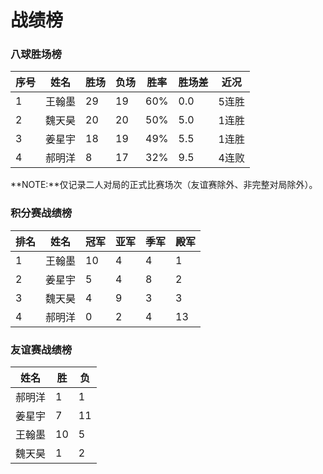 # 战绩榜

### 八球胜场榜

| 序号 | 姓名   | 胜场 | 负场 | 胜率  | 胜场差 | 近况  |
| ---- | ----- | ---- | ---- | ---- | ----- | ----- |
| 1    | 王翰墨 | 29   | 19   | 60%  | 0.0   | 5连胜 |
| 2    | 魏天昊 | 20   | 20   | 50%  | 5.0   | 1连胜 |
| 3    | 姜星宇 | 18   | 19   | 49%  | 5.5   | 1连胜 |
| 4    | 郝明洋 | 8    | 17   | 32%  | 9.5   | 4连败 |

**NOTE:**仅记录二人对局的正式比赛场次（友谊赛除外、非完整对局除外）。

### 积分赛战绩榜

| 排名 | 姓名   | 冠军 | 亚军 | 季军 | 殿军 |
| ---- | ------ | ---- | --- | --- | --- |
| 1    | 王翰墨 | 10   | 4   | 4   | 1   |
| 2    | 姜星宇 | 5    | 4   | 8   | 2   |
| 3    | 魏天昊 | 4    | 9   | 3   | 3   |
| 4    | 郝明洋 | 0    | 2   | 4   | 13  |

### 友谊赛战绩榜

| 姓名   | 胜   | 负   |
| ----- | ---- | ---- |
| 郝明洋 |  1   |  1   |
| 姜星宇 |  7   |  11  |
| 王翰墨 |  10  |  5   |
| 魏天昊 |  1   |  2   |
